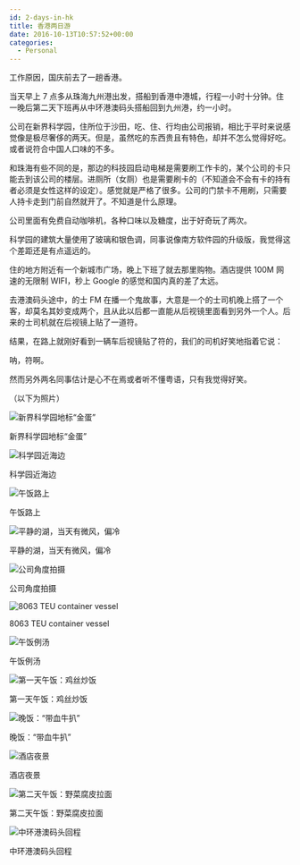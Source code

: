 ```yaml
---
id: 2-days-in-hk
title: 香港两日游
date: 2016-10-13T10:57:52+00:00
categories:
  - Personal
---
```

工作原因，国庆前去了一趟香港。

当天早上 7 点多从珠海九州港出发，搭船到香港中港城，行程一小时十分钟。住一晚后第二天下班再从中环港澳码头搭船回到九州港，约一小时。

公司在新界科学园，住所位于沙田，吃、住、行均由公司报销，相比于平时来说感觉像是极尽奢侈的两天。但是，虽然吃的东西贵且有特色，却并不怎么觉得好吃。或者说符合中国人口味的不多。

和珠海有些不同的是，那边的科技园启动电梯是需要刷工作卡的，某个公司的卡只能去到该公司的楼层。进厕所（女厕）也是需要刷卡的（不知道会不会有卡的持有者必须是女性这样的设定）。感觉就是严格了很多。公司的门禁卡不用刷，只需要人持卡走到门前自然就开了。不知道是什么原理。

公司里面有免费自动咖啡机，各种口味以及糖度，出于好奇玩了两次。

科学园的建筑大量使用了玻璃和银色调，同事说像南方软件园的升级版，我觉得这个差距还是有点遥远的。

住的地方附近有一个新城市广场，晚上下班了就去那里购物。酒店提供 100M 网速的无限制 WIFI，秒上 Google 的感觉和国内真的差了太远。

去港澳码头途中，的士 FM 在播一个鬼故事，大意是一个的士司机晚上搭了一个客，却莫名其妙变成两个，且从此以后都一直能从后视镜里面看到另外一个人。后来的士司机就在后视镜上贴了一道符。

结果，在路上就刚好看到一辆车后视镜贴了符的，我们的司机好笑地指着它说：

呐，符啊。

然而另外两名同事估计是心不在焉或者听不懂粤语，只有我觉得好笑。

<!--more-->

（以下为照片）

![新界科学园地标“金蛋”](/static/images/IMG_1293.jpg)

新界科学园地标“金蛋”

![科学园近海边](/static/images/IMG_1295.jpg)

科学园近海边

![午饭路上](/static/images/IMG_1296.jpg)

午饭路上

![平静的湖，当天有微风，偏冷](/static/images/IMG_1300.jpg)

平静的湖，当天有微风，偏冷

![公司角度拍摄](/static/images/IMG_1301.jpg)

公司角度拍摄

![8063 TEU container vessel](/static/images/FullSizeRender.jpg)

8063 TEU container vessel

![午饭例汤](/static/images/IMG_1297.jpg)

午饭例汤

![第一天午饭：鸡丝炒饭](/static/images/IMG_1298.jpg)

第一天午饭：鸡丝炒饭

![晚饭：“带血牛扒”](/static/images/IMG_1303.jpg)

晚饭：“带血牛扒”

![酒店夜景](/static/images/IMG_1307.jpg)

酒店夜景

![第二天午饭：野菜腐皮拉面](/static/images/IMG_1377.jpg)

第二天午饭：野菜腐皮拉面

![中环港澳码头回程](/static/images/IMG_1317.jpg)

中环港澳码头回程
